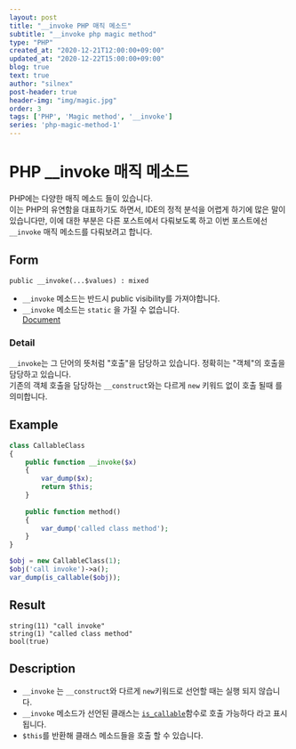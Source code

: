 ```yaml
---
layout: post
title: "__invoke PHP 매직 메소드"
subtitle: "__invoke php magic method"
type: "PHP"
created_at: "2020-12-21T12:00:00+09:00"
updated_at: "2020-12-22T15:00:00+09:00"
blog: true
text: true
author: "silnex"
post-header: true
header-img: "img/magic.jpg"
order: 3
tags: ['PHP', 'Magic method', '__invoke']
series: 'php-magic-method-1'
---
```


# PHP __invoke 매직 메소드
PHP에는 다양한 매직 메소드 들이 있습니다.  
이는 PHP의 유연함을 대표하기도 하면서,
IDE의 정적 분석을 어렵게 하기에 많은 말이 있습니다만, 이에 대한 부분은 다른 포스트에서 다뤄보도록 하고  이번 포스트에선 `__invoke` 매직 메소드를 다뤄보려고 합니다.

## Form
`public __invoke(...$values) : mixed`  
 - `__invoke` 메소드는 반드시 public visibility를 가져야합니다.
 - `__invoke` 메소드는 `static` 을 가질 수 없습니다.  
[Document](https://www.php.net/manual/en/language.oop5.magic.php#object.invoke)

### Detail
`__invoke`는 그 단어의 뜻처럼 "호출"을 담당하고 있습니다. 정확히는 "객체"의 호출을 담당하고 있습니다.  
기존의 객체 호출을 담당하는 `__construct`와는 다르게 `new` 키워드 없이 호출 될때 를 의미합니다.

## Example
```php
class CallableClass
{
    public function __invoke($x)
    {
        var_dump($x);
        return $this;
    }
    
    public function method()
    {
        var_dump('called class method');
    }
}

$obj = new CallableClass(1);
$obj('call invoke')->a();
var_dump(is_callable($obj));
```

## Result
```
string(11) "call invoke"
string(1) "called class method"
bool(true)
```

## Description
 - `__invoke` 는 `__construct`와 다르게 `new`키워드로 선언할 때는 실행 되지 않습니다.  
 - `__invoke` 메소드가 선언된 클래스는 [`is_callable`](https://www.php.net/manual/en/function.is-callable.php)함수로 호출 가능하다 라고 표시됩니다.  
 - `$this`를 반환해 클래스 메소드들을 호출 할 수 있습니다. 